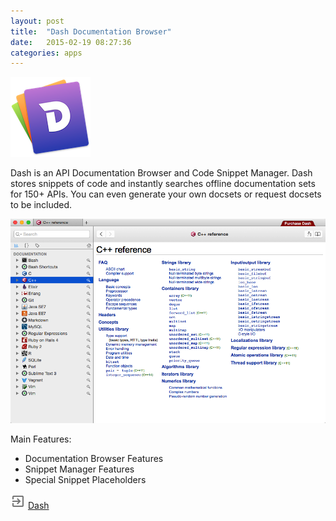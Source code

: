 ```yaml
---
layout: post
title:  "Dash Documentation Browser"
date:   2015-02-19 08:27:36
categories: apps
---
```

![Dash Logo](/assets/dash.png)

Dash is an API Documentation Browser and Code Snippet Manager. Dash stores snippets of code and instantly searches offline documentation sets for 150+ APIs. You can even generate your own docsets or request docsets to be included.

![Dash Screenshot](/assets/dash_screenshot.png)

Main Features:

* Documentation Browser Features
* Snippet Manager Features
* Special Snippet Placeholders

![Home Logo](/assets/app2.png) [Dash](http://kapeli.com/dash)

